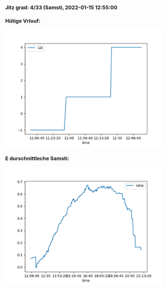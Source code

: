 ### Jitz grad: 4/33 (Samsti, 2022-01-15 12:55:00

### Hütige Vrlouf:
![Graph](Today.png)

### E durschnittleche Samsti:
![Graph](Samsti.png)